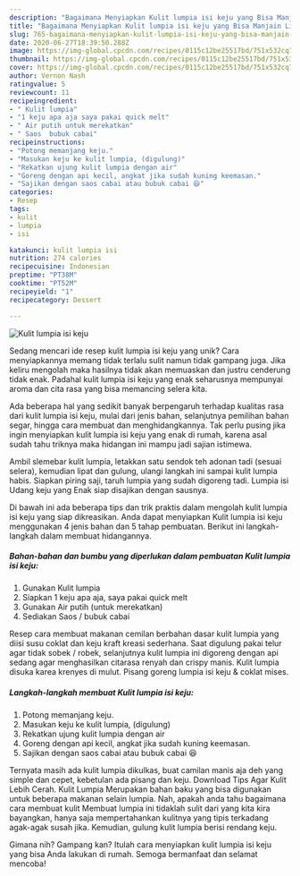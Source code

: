 ```yaml
---
description: "Bagaimana Menyiapkan Kulit lumpia isi keju yang Bisa Manjain Lidah"
title: "Bagaimana Menyiapkan Kulit lumpia isi keju yang Bisa Manjain Lidah"
slug: 765-bagaimana-menyiapkan-kulit-lumpia-isi-keju-yang-bisa-manjain-lidah
date: 2020-06-27T18:39:50.288Z
image: https://img-global.cpcdn.com/recipes/0115c12be25517bd/751x532cq70/kulit-lumpia-isi-keju-foto-resep-utama.jpg
thumbnail: https://img-global.cpcdn.com/recipes/0115c12be25517bd/751x532cq70/kulit-lumpia-isi-keju-foto-resep-utama.jpg
cover: https://img-global.cpcdn.com/recipes/0115c12be25517bd/751x532cq70/kulit-lumpia-isi-keju-foto-resep-utama.jpg
author: Vernon Nash
ratingvalue: 5
reviewcount: 11
recipeingredient:
- " Kulit lumpia"
- "1 keju apa aja saya pakai quick melt"
- " Air putih untuk merekatkan"
- " Saos  bubuk cabai"
recipeinstructions:
- "Potong memanjang keju."
- "Masukan keju ke kulit lumpia, (digulung)"
- "Rekatkan ujung kulit lumpia dengan air"
- "Goreng dengan api kecil, angkat jika sudah kuning keemasan."
- "Sajikan dengan saos cabai atau bubuk cabai 😆"
categories:
- Resep
tags:
- kulit
- lumpia
- isi

katakunci: kulit lumpia isi 
nutrition: 274 calories
recipecuisine: Indonesian
preptime: "PT38M"
cooktime: "PT52M"
recipeyield: "1"
recipecategory: Dessert

---
```



![Kulit lumpia isi keju](https://img-global.cpcdn.com/recipes/0115c12be25517bd/751x532cq70/kulit-lumpia-isi-keju-foto-resep-utama.jpg)

Sedang mencari ide resep kulit lumpia isi keju yang unik? Cara menyiapkannya memang tidak terlalu sulit namun tidak gampang juga. Jika keliru mengolah maka hasilnya tidak akan memuaskan dan justru cenderung tidak enak. Padahal kulit lumpia isi keju yang enak seharusnya mempunyai aroma dan cita rasa yang bisa memancing selera kita.

Ada beberapa hal yang sedikit banyak berpengaruh terhadap kualitas rasa dari kulit lumpia isi keju, mulai dari jenis bahan, selanjutnya pemilihan bahan segar, hingga cara membuat dan menghidangkannya. Tak perlu pusing jika ingin menyiapkan kulit lumpia isi keju yang enak di rumah, karena asal sudah tahu triknya maka hidangan ini mampu jadi sajian istimewa.

Ambil slemebar kulit lumpia, letakkan satu sendok teh adonan tadi (sesuai selera), kemudian lipat dan gulung, ulangi langkah ini sampai kulit lumpia habis. Siapkan piring saji, taruh lumpia yang sudah digoreng tadi. Lumpia isi Udang keju yang Enak siap disajikan dengan sausnya.


Di bawah ini ada beberapa tips dan trik praktis dalam mengolah kulit lumpia isi keju yang siap dikreasikan. Anda dapat menyiapkan Kulit lumpia isi keju menggunakan 4 jenis bahan dan 5 tahap pembuatan. Berikut ini langkah-langkah dalam membuat hidangannya.

<!--inarticleads1-->

##### Bahan-bahan dan bumbu yang diperlukan dalam pembuatan Kulit lumpia isi keju:

1. Gunakan  Kulit lumpia
1. Siapkan 1 keju apa aja, saya pakai quick melt
1. Gunakan  Air putih (untuk merekatkan)
1. Sediakan  Saos / bubuk cabai


Resep cara membuat makanan cemilan berbahan dasar kulit lumpia yang diisi susu coklat dan keju kraft kreasi sederhana. Saat digulung pakai telur agar tidak sobek / robek, selanjutnya kulit lumpia ini digoreng dengan api sedang agar menghasilkan citarasa renyah dan crispy manis. Kulit lumpia disuka karea krenyes di mulut. Pisang goreng lumpia isi keju &amp; coklat mises. 

<!--inarticleads2-->

##### Langkah-langkah membuat Kulit lumpia isi keju:

1. Potong memanjang keju.
1. Masukan keju ke kulit lumpia, (digulung)
1. Rekatkan ujung kulit lumpia dengan air
1. Goreng dengan api kecil, angkat jika sudah kuning keemasan.
1. Sajikan dengan saos cabai atau bubuk cabai 😆


Ternyata masih ada kulit lumpia dikulkas, buat camilan manis aja deh yang simple dan cepet, kebetulan ada pisang dan keju. Download Tips Agar Kulit Lebih Cerah. Kulit Lumpia Merupakan bahan baku yang bisa digunakan untuk beberapa makanan selain lumpia. Nah, apakah anda tahu bagaimana cara membuat kulit Membuat lumpia ini tidaklah sulit dari yang kita kira bayangkan, hanya saja mempertahankan kulitnya yang tipis terkadang agak-agak susah jika. Kemudian, gulung kulit lumpia berisi rendang keju. 

Gimana nih? Gampang kan? Itulah cara menyiapkan kulit lumpia isi keju yang bisa Anda lakukan di rumah. Semoga bermanfaat dan selamat mencoba!
